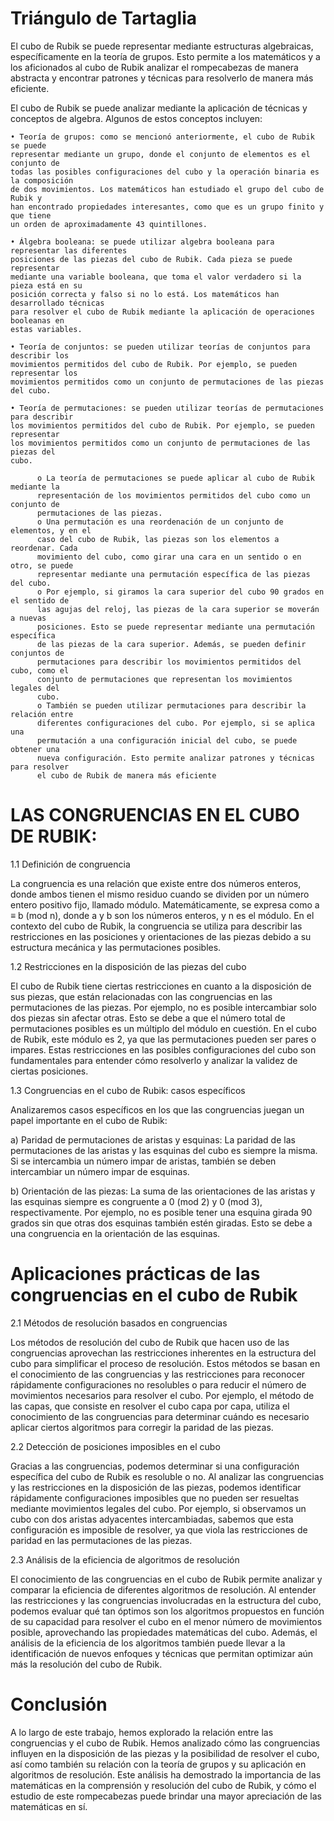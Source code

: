 # Triángulo de Tartaglia

El cubo de Rubik se puede representar mediante estructuras algebraicas, específicamente 
en la teoría de grupos. Esto permite a los matemáticos y a los aficionados al cubo de Rubik 
analizar el rompecabezas de manera abstracta y encontrar patrones y técnicas para 
resolverlo de manera más eficiente.

El cubo de Rubik se puede analizar mediante la aplicación de técnicas y conceptos de 
algebra. Algunos de estos conceptos incluyen:

    • Teoría de grupos: como se mencionó anteriormente, el cubo de Rubik se puede 
    representar mediante un grupo, donde el conjunto de elementos es el conjunto de 
    todas las posibles configuraciones del cubo y la operación binaria es la composición 
    de dos movimientos. Los matemáticos han estudiado el grupo del cubo de Rubik y 
    han encontrado propiedades interesantes, como que es un grupo finito y que tiene 
    un orden de aproximadamente 43 quintillones.

    • Álgebra booleana: se puede utilizar algebra booleana para representar las diferentes 
    posiciones de las piezas del cubo de Rubik. Cada pieza se puede representar 
    mediante una variable booleana, que toma el valor verdadero si la pieza está en su 
    posición correcta y falso si no lo está. Los matemáticos han desarrollado técnicas 
    para resolver el cubo de Rubik mediante la aplicación de operaciones booleanas en 
    estas variables.

    • Teoría de conjuntos: se pueden utilizar teorías de conjuntos para describir los 
    movimientos permitidos del cubo de Rubik. Por ejemplo, se pueden representar los 
    movimientos permitidos como un conjunto de permutaciones de las piezas del cubo.

    • Teoría de permutaciones: se pueden utilizar teorías de permutaciones para describir 
    los movimientos permitidos del cubo de Rubik. Por ejemplo, se pueden representar 
    los movimientos permitidos como un conjunto de permutaciones de las piezas del 
    cubo.

          o La teoría de permutaciones se puede aplicar al cubo de Rubik mediante la 
          representación de los movimientos permitidos del cubo como un conjunto de 
          permutaciones de las piezas.
          o Una permutación es una reordenación de un conjunto de elementos, y en el 
          caso del cubo de Rubik, las piezas son los elementos a reordenar. Cada 
          movimiento del cubo, como girar una cara en un sentido o en otro, se puede 
          representar mediante una permutación específica de las piezas del cubo.
          o Por ejemplo, si giramos la cara superior del cubo 90 grados en el sentido de 
          las agujas del reloj, las piezas de la cara superior se moverán a nuevas 
          posiciones. Esto se puede representar mediante una permutación específica 
          de las piezas de la cara superior. Además, se pueden definir conjuntos de 
          permutaciones para describir los movimientos permitidos del cubo, como el 
          conjunto de permutaciones que representan los movimientos legales del 
          cubo.
          o También se pueden utilizar permutaciones para describir la relación entre 
          diferentes configuraciones del cubo. Por ejemplo, si se aplica una 
          permutación a una configuración inicial del cubo, se puede obtener una 
          nueva configuración. Esto permite analizar patrones y técnicas para resolver 
          el cubo de Rubik de manera más eficiente
          
# LAS CONGRUENCIAS EN EL CUBO DE RUBIK:
  
1.1 Definición de congruencia

La congruencia es una relación que existe entre dos números enteros, donde ambos tienen el mismo residuo cuando se dividen por un número entero positivo fijo, llamado módulo. Matemáticamente, se expresa como a ≡ b (mod n), donde a y b son los números enteros, y n es el módulo. En el contexto del cubo de Rubik, la congruencia se utiliza para describir las restricciones en las posiciones y orientaciones de las piezas debido a su estructura mecánica y las permutaciones posibles.

1.2 Restricciones en la disposición de las piezas del cubo

El cubo de Rubik tiene ciertas restricciones en cuanto a la disposición de sus piezas, que están relacionadas con las congruencias en las permutaciones de las piezas. Por ejemplo, no es posible intercambiar solo dos piezas sin afectar otras. Esto se debe a que el número total de permutaciones posibles es un múltiplo del módulo en cuestión. En el cubo de Rubik, este módulo es 2, ya que las permutaciones pueden ser pares o impares. Estas restricciones en las posibles configuraciones del cubo son fundamentales para entender cómo resolverlo y analizar la validez de ciertas posiciones.

1.3 Congruencias en el cubo de Rubik: casos específicos

Analizaremos casos específicos en los que las congruencias juegan un papel importante en el cubo de Rubik:

a) Paridad de permutaciones de aristas y esquinas: La paridad de las permutaciones de las aristas y las esquinas del cubo es siempre la misma. Si se intercambia un número impar de aristas, también se deben intercambiar un número impar de esquinas.

b) Orientación de las piezas: La suma de las orientaciones de las aristas y las esquinas siempre es congruente a 0 (mod 2) y 0 (mod 3), respectivamente. Por ejemplo, no es posible tener una esquina girada 90 grados sin que otras dos esquinas también estén giradas. Esto se debe a una congruencia en la orientación de las esquinas.

# Aplicaciones prácticas de las congruencias en el cubo de Rubik

2.1 Métodos de resolución basados en congruencias

Los métodos de resolución del cubo de Rubik que hacen uso de las congruencias aprovechan las restricciones inherentes en la estructura del cubo para simplificar el proceso de resolución. Estos métodos se basan en el conocimiento de las congruencias y las restricciones para reconocer rápidamente configuraciones no resolubles o para reducir el número de movimientos necesarios para resolver el cubo. Por ejemplo, el método de las capas, que consiste en resolver el cubo capa por capa, utiliza el conocimiento de las congruencias para determinar cuándo es necesario aplicar ciertos algoritmos para corregir la paridad de las piezas.

2.2 Detección de posiciones imposibles en el cubo

Gracias a las congruencias, podemos determinar si una configuración específica del cubo de Rubik es resoluble o no. Al analizar las congruencias y las restricciones en la disposición de las piezas, podemos identificar rápidamente configuraciones imposibles que no pueden ser resueltas mediante movimientos legales del cubo. Por ejemplo, si observamos un cubo con dos aristas adyacentes intercambiadas, sabemos que esta configuración es imposible de resolver, ya que viola las restricciones de paridad en las permutaciones de las piezas.

2.3 Análisis de la eficiencia de algoritmos de resolución

El conocimiento de las congruencias en el cubo de Rubik permite analizar y comparar la eficiencia de diferentes algoritmos de resolución. Al entender las restricciones y las congruencias involucradas en la estructura del cubo, podemos evaluar qué tan óptimos son los algoritmos propuestos en función de su capacidad para resolver el cubo en el menor número de movimientos posible, aprovechando las propiedades matemáticas del cubo. Además, el análisis de la eficiencia de los algoritmos también puede llevar a la identificación de nuevos enfoques y técnicas que permitan optimizar aún más la resolución del cubo de Rubik.

# Conclusión

A lo largo de este trabajo, hemos explorado la relación entre las congruencias y el cubo de Rubik. Hemos analizado cómo las congruencias influyen en la disposición de las piezas y la posibilidad de resolver el cubo, así como también su relación con la teoría de grupos y su aplicación en algoritmos de resolución. Este análisis ha demostrado la importancia de las matemáticas en la comprensión y resolución del cubo de Rubik, y cómo el estudio de este rompecabezas puede brindar una mayor apreciación de las matemáticas en sí.
